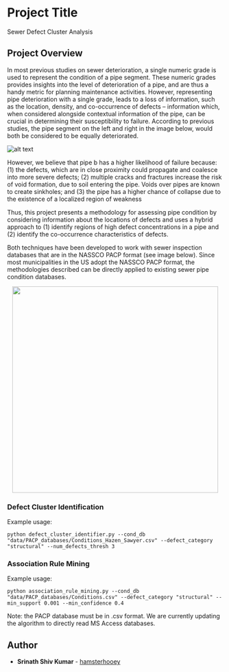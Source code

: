 # Project Title

Sewer Defect Cluster Analysis

## Project Overview

In most previous studies on sewer deterioration, a single numeric grade is used to represent the condition of a pipe segment. These numeric grades provides insights into the level of deterioration of a pipe, and are thus a handy metric for planning maintenance activities. However, representing pipe deterioration with a single grade, leads to a loss of information, such as the location, density, and co-occurrence of defects – information which, when considered alongside contextual information of the pipe, can be crucial in determining their susceptibility to failure. According to previous studies, the pipe segment on the left and right in the image below, would both be considered to be equally deteriorated.

![alt text](https://github.com/hamsterhooey/sewer_defect_cluster_analysis/blob/master/images/cluster_vs_uniform.png)

However, we believe that pipe b has a higher likelihood of failure because:
(1) the defects, which are in close proximity could propagate and coalesce into more severe defects;
(2) multiple cracks and fractures increase the risk of void formation, due to soil entering the pipe. Voids over pipes are known to create sinkholes; and
(3) the pipe has a higher chance of collapse due to the existence of a localized region of weakness

Thus, this project presents a methodology for assessing pipe condition by considering information about the locations of defects and uses a hybrid approach to (1) identify regions of high defect concentrations in a pipe and (2) identify the co-occurrence characteristics of defects.

Both techniques have been developed to work with sewer inspection databases that are in the NASSCO PACP format (see image below). Since most municipalities in the US adopt the NASSCO PACP format, the methodologies described can be directly applied to existing sewer pipe condition databases.

<p align="center"> 
<img src="https://github.com/hamsterhooey/sewer_defect_cluster_analysis/blob/master/images/sample_pacp.png" width="480">
</p>

### Defect Cluster Identification

Example usage:

```
python defect_cluster_identifier.py --cond_db "data/PACP_databases/Conditions_Hazen_Sawyer.csv" --defect_category "structural" --num_defects_thresh 3
```

### Association Rule Mining

Example usage:

```
python association_rule_mining.py --cond_db "data/PACP_databases/Conditions.csv" --defect_category "structural" --min_support 0.001 --min_confidence 0.4
```

Note: the PACP database must be in .csv format. We are currently updating the algorithm to directly read MS Access databases.

## Author

- **Srinath Shiv Kumar** - [hamsterhooey](https://github.com/hamsterhooey)
